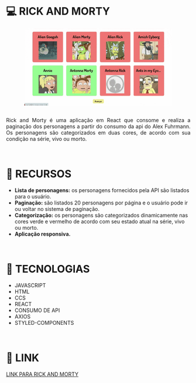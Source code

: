 <h1>💻 RICK AND MORTY</h1>

<div style="display:flex; justify-content:center">
<img width="80%" src="./src/assets/rickandmorty.gif"/>
</div>
<br>

<p style="text-align:justify">Rick and Morty é uma aplicação em React que consome e realiza a paginação dos personagens a partir do consumo da api do Alex Fuhrmann. Os personagens são categorizados em duas cores, de acordo com sua condição na série, vivo ou morto.</p><br>

<h1>🔨 RECURSOS</h1>

<ul>
<li><strong>Lista de personagens:</strong> os personagens fornecidos pela API são listados para o usuário.</li>
<li><strong>Paginação:</strong> são listados 20 personagens por página e o usuário pode ir ou voltar no sistema de paginação.</li>
<li><strong>Categorização:</strong> os personagens são categorizados dinamicamente  nas cores verde e vermelho de acordo com seu estado atual na série, vivo ou morto.</li>
<li><strong>Aplicação responsiva.</strong></li>
</ul><br>

<h1>🚀 TECNOLOGIAS</h1>

<ul>
<li>JAVASCRIPT</li>
<li>HTML</li>
<li>CCS</li>
<li>REACT</li>
<li>CONSUMO DE API</li>
<li>AXIOS</li>
<li>STYLED-COMPONENTS</li>
</ul><br>

<h1>🔗 LINK</h1>

<a href="https://react-atividade-s1-buscando-mais-persona-elizeu-vasconcelos1992.vercel.app/" target="_blank">LINK PARA RICK AND MORTY</a>
